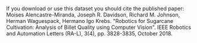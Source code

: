 If you download or use this dataset you should cite the published paper:
Moises Alencastre-Miranda, Joseph R. Davidson, Richard M. Johnson, Herman Waguespack, Hermano Igo Krebs. "Robotics for Sugarcane Cultivation: Analysis of Billet Quality using Computer Vision". IEEE Robotics and Automation Letters (RA-L), 3(4), pp. 3828-3835, October 2018.
